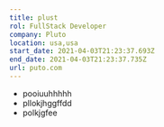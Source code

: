 ```yaml
---
title: plust
rol: FullStack Developer
company: Pluto
location: usa,usa
start_date: 2021-04-03T21:23:37.693Z
end_date: 2021-04-03T21:23:37.735Z
url: puto.com
---
```

* pooiuuhhhhh
* pllokjhggffdd
* polkjgfee